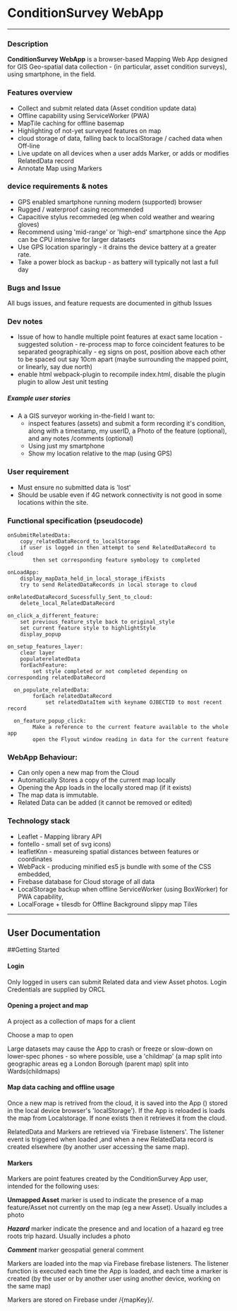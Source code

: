 # ConditionSurvey WebApp

---

### Description

**ConditionSurvey WebApp** is a browser-based Mapping Web App designed for GIS Geo-spatial data collection - (in particular, asset condition surveys), using smartphone, in the field.

### Features overview

- Collect and submit related data (Asset condition update data)
- Offline capability using ServiceWorker (PWA)
- MapTile caching for offline basemap
- Highlighting of not-yet surveyed features on map
- cloud storage of data, falling back to localStorage / cached data when Off-line
- Live update on all devices when a user adds Marker, or adds or modifies RelatedData record
- Annotate Map using Markers

### device requirements & notes

- GPS enabled smartphone running modern (supported) browser
- Rugged / waterproof casing recommended
- Capacitive stylus recommeded (eg when cold weather and wearing gloves)
- Recommend using 'mid-range' or 'high-end' smartphone since the App can be CPU intensive for larger datasets
- Use GPS location sparingly - it drains the device battery at a greater rate.
- Take a power block as backup  - as battery will typically not last a full day

### Bugs and Issue

All bugs issues, and feature requests are documented in github Issues 

### Dev notes

- Issue of how to handle multiple point features at exact same location - suggested solution - re-process map to force coincident features to be separated geographically - eg signs on post, position above each other to be spaced out say 10cm apart (maybe surrounding the mapped point, or linearly, say due north)
- enable html webpack-plugin to recompile index.html, disable the plugin plugin to allow Jest unit testing

##### Example user stories

- A a GIS surveyor working in-the-field I want to:
  - inspect features (assets) and submit a form recording it's condition, along with a timestamp, my userID, a Photo of the feature (optional), and any notes /comments (optional)
  - Using just my smartphone
  - Show my location relative to the map (using GPS)

### User requirement

- Must ensure no submitted data is 'lost'
- Should be usable even if 4G network connectivity is not good in some locations within the site.

### Functional specification (pseudocode)

    onSubmitRelatedData:
        copy_relatedDataRecord_to_localStorage
        if user is logged in then attempt to send RelatedDataRecord to cloud
            then set corresponding feature symbology to completed
    
    onLoadApp:
        display_mapData_held_in_local_storage_ifExists
        try to send RelatedDataRecords in local storage to cloud
    
    onRelatedDataRecord_Sucessfully_Sent_to_cloud:
        delete_local_RelatedDataRecord
    
    on_click_a_different_feature:
        set previous_feature_style back to original_style
        set current feature style to highlightStyle
        display_popup
    
    on_setup_features_layer:
        clear layer
        populaterelatedData
        forEachFeature:
            set style completed or not completed depending on corresponding relatedDataRecord
    
      on_populate_relatedData:
            forEach relatedDataRecord
                set relatedDataItem with keyname OJBECTID to most recent record
    
      on_feature_popup_click:
            Make a reference to the current feature available to the whole app
            open the Flyout window reading in data for the current feature

### WebApp Behaviour:

- Can only open a new map from the Cloud
- Automatically Stores a copy of the current map locally
- Opening the App loads in the locally stored map (if it exists)
- The map data is immutable.
- Related Data can be added (it cannot be removed or edited)

### Technology stack

- Leaflet - Mapping library API
- fontello - small set of svg icons)
- leafletKnn - measureing spatial distances between features or coordinates
- WebPack - producing minified es5 js bundle with some of the CSS embedded,
- Firebase database for Cloud storage of all data
- LocalStorage backup when offline ServiceWorker (using BoxWorker) for PWA capability,
- LocalForage + tilesdb for Offline Background slippy map Tiles

---

## User Documentation 

##Getting Started

#### Login

Only logged in users can submit Related data and view Asset photos. Login Credentials are supplied by ORCL

#### Opening a project and map

A project as a collection of maps for a client

Choose a map to open

Large datasets may cause the App to crash or freeze or slow-down on lower-spec phones - so where possible, use a 'childmap' (a map split into geographic areas eg a London Borough (parent map) split into  Wards(childmaps)

#### Map data caching and offline usage

Once a new map is retrived from the cloud, it is saved into the App () stored in the local device browser's 'localStorage'). If the App is reloaded is loads the map from Localstorage. If none exists then it retrieves it from the cloud.

RelatedData and Markers are retrieved via 'Firebase listeners'. The listener event is triggered when loaded ,and when a new RelatedData record is created elsewhere (by another user accessing the same map). 

#### Markers

Markers are point features created by the ConditionSurvey App user, intended for the following uses:

**Unmapped Asset** marker is used to indicate the presence of a map feature/Asset not currently on the map (eg a new Asset). Usually includes a photo

***Hazard*** marker indicate the presence and and location of a hazard eg  tree roots trip hazard. Usually includes a photo

***Comment*** marker geospatial general comment

Markers are loaded into the map via Firebase firebase listeners. The listener function is executed each time the App is loaded, and each time a marker is created (by the user or by another user using another device, working on the same map)

Markers are stored on Firebase under /{mapKey}/. 

